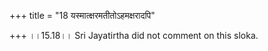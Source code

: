 +++
title = "18 यस्मात्क्षरमतीतोऽहमक्षरादपि"

+++
।।15.18।। Sri Jayatirtha did not comment on this sloka.  
  
